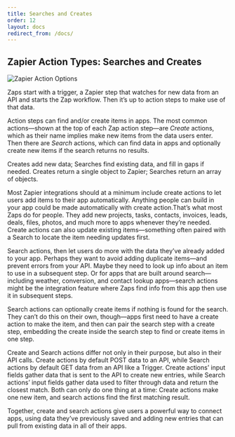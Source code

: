 ```yaml
---
title: Searches and Creates
order: 12
layout: docs
redirect_from: /docs/
---
```


## Zapier Action Types: Searches and Creates

![Zapier Action Options](https://cdn.zapier.com/storage/photos/d29ad3418c8780c28906716d09ad47b3.png)

Zaps start with a trigger, a Zapier step that watches for new data from an API and starts the Zap workflow. Then it’s up to action steps to make use of that data.

Action steps can find and/or create items in apps. The most common actions—shown at the top of each Zap action step—are _Create_ actions, which as their name implies make new items from the data users enter. Then there are _Search_ actions, which can find data in apps and optionally create new items if the search returns no results.

Creates add new data; Searches find existing data, and fill in gaps if needed. Creates return a single object to Zapier; Searches return an array of objects.

Most Zapier integrations should at a minimum include create actions to let users add items to their app automatically. Anything people can build in your app could be made automatically with create action.That’s what most Zaps do for people. They add new projects, tasks, contacts, invoices, leads, deals, files, photos, and much more to apps whenever they’re needed. Create actions can also update existing items—something often paired with a Search to locate the item needing updates first.

Search actions, then let users do more with the data they’ve already added to your app. Perhaps they want to avoid adding duplicate items—and prevent errors from your API. Maybe they need to look up info about an item to use in a subsequent step. Or for apps that are built around search—including weather, conversion, and contact lookup apps—search actions might be the integration feature where Zaps find info from this app then use it in subsequent steps.

Search actions can optionally create items if nothing is found for the search. They can’t do this on their own, though—apps first need to have a create action to make the item, and then can pair the search step with a create step, embedding the create inside the search step to find or create items in one step.

Create and Search actions differ not only in their purpose, but also in their API calls. Create actions by default POST data to an API, while Search actions by default GET data from an API like a Trigger. Create actions’ input fields gather data that is sent to the API to create new entries, while Search actions’ input fields gather data used to filter through data and return the closest match. Both can only do one thing at a time: Create actions make one new item, and search actions find the first matching result.

Together, create and search actions give users a powerful way to connect apps, using data they’ve previously saved and adding new entries that can pull from existing data in all of their apps.
